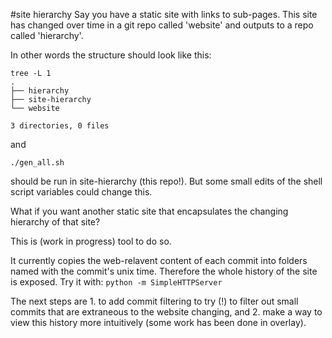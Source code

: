 #site hierarchy
Say you have a static site with links to sub-pages. This site has changed over time in a git repo called 'website' and outputs to a repo called 'hierarchy'.

In other words the structure should look like this:
```
tree -L 1
.
├── hierarchy
├── site-hierarchy
└── website

3 directories, 0 files
```
and 
```
./gen_all.sh
```
should be run in site-hierarchy (this repo!). But some small edits of the shell script variables could change this.


What if you want another static site that encapsulates the changing hierarchy of that site?

This is (work in progress) tool to do so.

It currently copies the web-relavent content of each commit into folders named with the commit's unix time. Therefore the whole history of the site is exposed. Try it with:
```python -m SimpleHTTPServer```

The next steps are 1. to add commit filtering to try (!) to filter out small commits that are extraneous to the website changing, and 2. make a way to view this history more intuitively (some work has been done in overlay).


